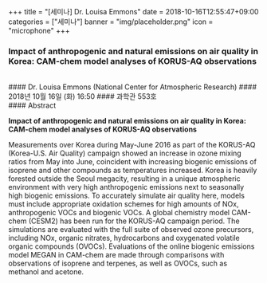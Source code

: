 +++
title = "[세미나] Dr. Louisa Emmons"
date = 2018-10-16T12:55:47+09:00
categories = ["세미나"]
banner = "img/placeholder.png"
icon = "microphone"
+++
### Impact of anthropogenic and natural emissions on air quality in Korea: CAM-chem model analyses of KORUS-AQ observations
<br>
#### Dr. Louisa Emmons (National Center for Atmospheric Research) 
#### 2018년 10월 16일 (화) 16:50
#### 과학관 553호
<br>
#### Abstract

**Impact of anthropogenic and natural emissions on air quality in Korea: CAM-chem model analyses of KORUS-AQ observations**

Measurements over Korea during May-June 2016 as part of the KORUS-AQ (Korea-U.S. Air
Quality) campaign showed an increase in ozone mixing ratios from May into June, coincident
with increasing biogenic emissions of isoprene and other compounds as temperatures
increased. Korea is heavily forested outside the Seoul megacity, resulting in a unique
atmospheric environment with very high anthropogenic emissions next to seasonally high
biogenic emissions. To accurately simulate air quality here, models must include appropriate
oxidation schemes for high amounts of NOx, anthropogenic VOCs and biogenic VOCs. A global
chemistry model CAM-chem (CESM2) has been run for the KORUS-AQ campaign period. The
simulations are evaluated with the full suite of observed ozone precursors, including NOx,
organic nitrates, hydrocarbons and oxygenated volatile organic compounds (OVOCs).
Evaluations of the online biogenic emissions model MEGAN in CAM-chem are made through
comparisons with observations of isoprene and terpenes, as well as OVOCs, such as methanol
and acetone.
